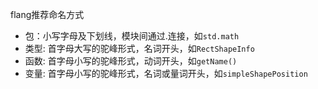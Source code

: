 flang推荐命名方式

+ 包：小写字母及下划线，模块间通过.连接，如`std.math`
+ 类型: 首字母大写的驼峰形式，名词开头，如`RectShapeInfo`
+ 函数: 首字母小写的驼峰形式，动词开头，如`getName()`
+ 变量: 首字母小写的驼峰形式，名词或量词开头，如`simpleShapePosition`
